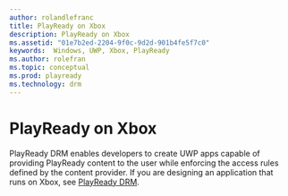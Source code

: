 ```yaml
---
author: rolandlefranc
title: PlayReady on Xbox
description: PlayReady on Xbox
ms.assetid: "01e7b2ed-2204-9f0c-9d2d-901b4fe5f7c0"
keywords:  Windows, UWP, Xbox, PlayReady
ms.author: rolefran
ms.topic: conceptual
ms.prod: playready
ms.technology: drm
---
```



# PlayReady on Xbox

PlayReady DRM enables developers to create UWP apps capable of providing PlayReady content to the user while enforcing the access rules defined by the content provider. If you are designing an application that runs on Xbox, see [PlayReady DRM](https://docs.microsoft.com/en-us/windows/uwp/audio-video-camera/playready-client-sdk).


